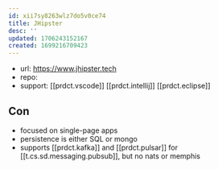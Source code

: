```yaml
---
id: xii7sy8263wlz7do5v0ce74
title: JHipster
desc: ''
updated: 1706243152167
created: 1699216709423
---
```


- url: https://www.jhipster.tech
- repo: 
- support: [[prdct.vscode]] [[prdct.intellij]] [[prdct.eclipse]]

## Con

- focused on single-page apps
- persistence is either SQL or mongo
- supports [[prdct.kafka]] and [[prdct.pulsar]] for [[t.cs.sd.messaging.pubsub]], but no nats or memphis